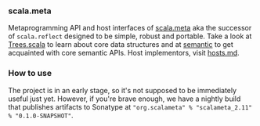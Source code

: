### scala.meta

Metaprogramming API and host interfaces of [scala.meta](http://scalameta.org) aka the successor of `scala.reflect` designed to be simple, robust and portable. Take a look at [Trees.scala](/scalameta/Trees.scala) to learn about core data structures and at [semantic](/scalameta/semantic) to get acquainted with core semantic APIs. Host implementors, visit [hosts.md](/docs/hosts.md).

### How to use

The project is in an early stage, so it's not supposed to be immediately useful just yet. However, if you're brave enough, we have a nightly build that publishes artifacts to Sonatype at `"org.scalameta" % "scalameta_2.11" % "0.1.0-SNAPSHOT"`.
